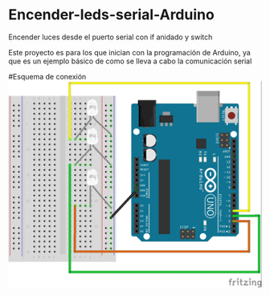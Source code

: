 # Encender-leds-serial-Arduino
Encender luces desde el puerto serial con if anidado y switch

Este proyecto es para los que inician con la programación de Arduino, ya que es un ejemplo básico de como se lleva a cabo la comunicación serial 

#Esquema de conexión
![Esquema](/Esquema.jpg)
